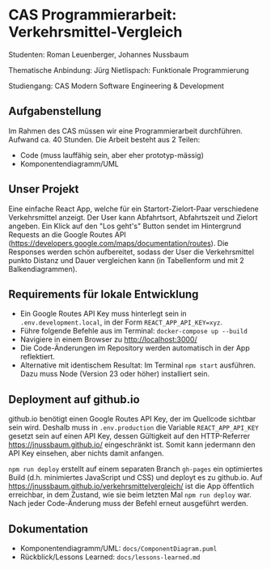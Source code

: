 # CAS Programmierarbeit: Verkehrsmittel-Vergleich 

Studenten: Roman Leuenberger, Johannes Nussbaum 

Thematische Anbindung: Jürg Nietlispach: Funktionale Programmierung 

Studiengang: CAS Modern Software Engineering & Development 

## Aufgabenstellung 

Im Rahmen des CAS müssen wir eine Programmierarbeit durchführen. Aufwand ca. 40 Stunden. Die Arbeit besteht aus 2 Teilen: 

- Code (muss lauffähig sein, aber eher prototyp-mässig) 
- Komponentendiagramm/UML 

## Unser Projekt

Eine einfache React App, welche für ein Startort-Zielort-Paar verschiedene Verkehrsmittel anzeigt.
Der User kann Abfahrtsort, Abfahrtszeit und Zielort angeben.
Ein Klick auf den "Los geht's" Button sendet im Hintergrund Requests an die Google Routes API 
(https://developers.google.com/maps/documentation/routes).
Die Responses werden schön aufbereitet, sodass der User die Verkehrsmittel punkto Distanz und Dauer vergleichen kann
(in Tabellenform und mit 2 Balkendiagrammen). 

## Requirements für lokale Entwicklung

- Ein Google Routes API Key muss hinterlegt sein in `.env.development.local`, in der Form `REACT_APP_API_KEY=xyz`.
- Führe folgende Befehle aus im Terminal: `docker-compose up --build`
- Navigiere in einem Browser zu <http://localhost:3000/>
- Die Code-Änderungen im Repository werden automatisch in der App reflektiert.
- Alternative mit identischem Resultat: Im Terminal `npm start` ausführen.
  Dazu muss Node (Version 23 oder höher) installiert sein.

## Deployment auf github.io

github.io benötigt einen Google Routes API Key, der im Quellcode sichtbar sein wird.
Deshalb muss in `.env.production` die Variable `REACT_APP_API_KEY` gesetzt sein auf einen API Key,
dessen Gültigkeit auf den HTTP-Referrer <https://jnussbaum.github.io/> eingeschränkt ist.
Somit kann jedermann den API Key einsehen, aber nichts damit anfangen.

`npm run deploy` erstellt auf einem separaten Branch `gh-pages`
ein optimiertes Build (d.h. minimiertes JavaScript und CSS) und deployt es zu github.io.
Auf <https://jnussbaum.github.io/verkehrsmittelvergleich/> ist die App öffentlich erreichbar,
in dem Zustand, wie sie beim letzten Mal `npm run deploy` war.
Nach jeder Code-Änderung muss der Befehl erneut ausgeführt werden.

## Dokumentation

- Komponentendiagramm/UML: `docs/ComponentDiagram.puml`
- Rückblick/Lessons Learned: `docs/lessons-learned.md`
